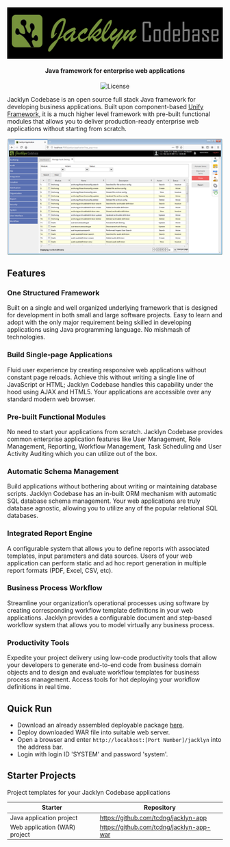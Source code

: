 <h1 align="center"><img src="docs/images/jacklyncodebase.png" alt="Jacklyn Codebase" width="600" align="center"></h1>  

<h4 align="center">Java framework for enterprise web applications</h4>
  
<p align="center">
<img src="https://img.shields.io/github/license/tcdng/jacklyn-codebase?color=blue" alt="License" title="">
</p>

Jacklyn Codebase is an open source full stack Java framework for developing business applications.
Built upon component-based [Unify Framework](https://github.com/tcdng/unify-framework), it is a much higher level framework with pre-built functional modules that allows you to deliver production-ready enterprise web applications without starting from scratch.

<img src="docs/images/screenshot.png" alt="Screenshot" align="center">

## Features

### One Structured Framework

Built on a single and well organized underlying framework that is designed for development in both small and large software projects. Easy to learn and adopt with the only major requirement being skilled in developing applications using Java programming language. No mishmash of technologies.

### Build Single-page Applications

Fluid user experience by creating responsive web applications without constant page reloads. Achieve this without writing a single line of JavaScript or HTML; Jacklyn Codebase handles this capability under the hood using AJAX and HTML5. Your applications are accessible over any standard modern web browser.

### Pre-built Functional Modules

No need to start your applications from scratch. Jacklyn Codebase provides common enterprise application features like User Management,  Role Management, Reporting, Workflow Management, Task Scheduling and User Activity Auditing which you can utilize out of the box.

### Automatic Schema Management

Build applications without bothering about writing or maintaining database scripts. Jacklyn Codebase has an in-built ORM mechanism with automatic SQL database schema management. Your web applications are truly database agnostic, allowing you to utilize any of the popular relational SQL databases.

### Integrated Report Engine

A configurable system that allows you to define reports with associated templates, input parameters and data sources. Users of your web application can perform static and ad hoc report generation in multiple report formats (PDF, Excel, CSV, etc).

### Business Process Workflow

Streamline your organization’s operational processes using software by creating corresponding workflow template definitions in your web applications. Jacklyn provides a configurable document and step-based workflow system that allows you to model virtually any business process.

### Productivity Tools

Expedite your project delivery using low-code productivity tools that allow your developers to generate end-to-end code from business domain objects and to design and evaluate workflow templates for business process management. Access tools for hot deploying your workflow definitions in real time.

## Quick Run
* Download an already assembled deployable package [here](https://github.com/tcdng/jacklyn-app-war/releases/download/1.1.2/jacklyn.war).
* Deploy downloaded WAR file into suitable web server.
* Open a browser and enter `http://localhost:[Port Number]/jacklyn` into the address bar.
* Login with login ID 'SYSTEM' and password 'system'.

## Starter Projects
Project templates for your Jacklyn Codebase applications

| Starter | Repository |
|---------|------------|
| Java application project | https://github.com/tcdng/jacklyn-app |
| Web application (WAR) project | https://github.com/tcdng/jacklyn-app-war |

